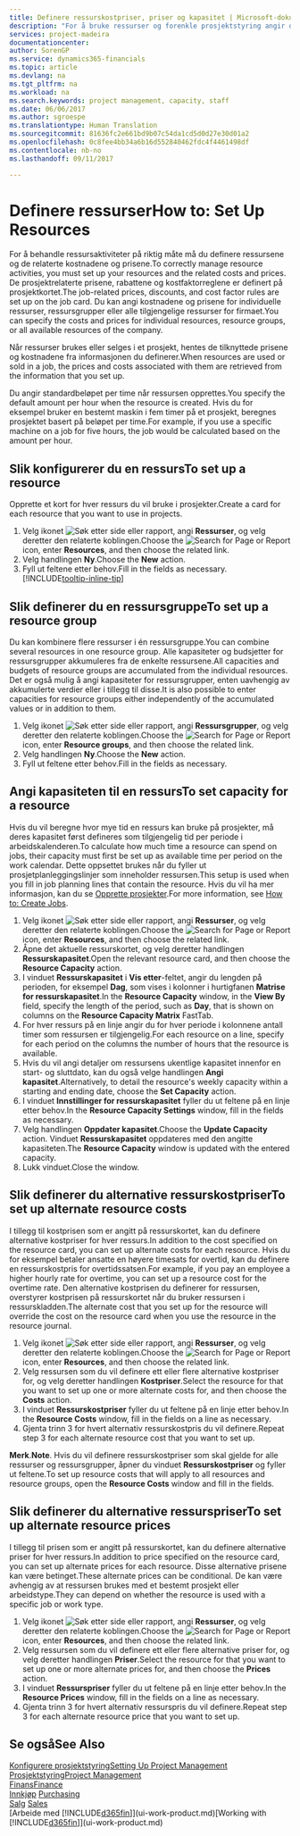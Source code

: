 ```yaml
---
title: Definere ressurskostpriser, priser og kapasitet | Microsoft-dokumentasjon
description: "For å bruke ressurser og forenkle prosjektstyring angir du kostnadene og prisene for individuelle ressurser eller ressursgrupper, og angir ressurskapasiteten."
services: project-madeira
documentationcenter: 
author: SorenGP
ms.service: dynamics365-financials
ms.topic: article
ms.devlang: na
ms.tgt_pltfrm: na
ms.workload: na
ms.search.keywords: project management, capacity, staff
ms.date: 06/06/2017
ms.author: sgroespe
ms.translationtype: Human Translation
ms.sourcegitcommit: 81636fc2e661bd9b07c54da1cd5d0d27e30d01a2
ms.openlocfilehash: 0c8fee4bb34a6b16d552840462fdc4f4461498df
ms.contentlocale: nb-no
ms.lasthandoff: 09/11/2017

---
```

# <a name="how-to-set-up-resources"></a><span data-ttu-id="16a1a-103">Definere ressurser</span><span class="sxs-lookup"><span data-stu-id="16a1a-103">How to: Set Up Resources</span></span>
<span data-ttu-id="16a1a-104">For å behandle ressursaktiviteter på riktig måte må du definere ressursene og de relaterte kostnadene og prisene.</span><span class="sxs-lookup"><span data-stu-id="16a1a-104">To correctly manage resource activities, you must set up your resources and the related costs and prices.</span></span> <span data-ttu-id="16a1a-105">De prosjektrelaterte prisene, rabattene og kostfaktorreglene er definert på prosjektkortet.</span><span class="sxs-lookup"><span data-stu-id="16a1a-105">The job-related prices, discounts, and cost factor rules are set up on the job card.</span></span> <span data-ttu-id="16a1a-106">Du kan angi kostnadene og prisene for individuelle ressurser, ressursgrupper eller alle tilgjengelige ressurser for firmaet.</span><span class="sxs-lookup"><span data-stu-id="16a1a-106">You can specify the costs and prices for individual resources, resource groups, or all available resources of the company.</span></span>

<span data-ttu-id="16a1a-107">Når ressurser brukes eller selges i et prosjekt, hentes de tilknyttede prisene og kostnadene fra informasjonen du definerer.</span><span class="sxs-lookup"><span data-stu-id="16a1a-107">When resources are used or sold in a job, the prices and costs associated with them are retrieved from the information that you set up.</span></span>

<span data-ttu-id="16a1a-108">Du angir standardbeløpet per time når ressursen opprettes.</span><span class="sxs-lookup"><span data-stu-id="16a1a-108">You specify the default amount per hour when the resource is created.</span></span> <span data-ttu-id="16a1a-109">Hvis du for eksempel bruker en bestemt maskin i fem timer på et prosjekt, beregnes prosjektet basert på beløpet per time.</span><span class="sxs-lookup"><span data-stu-id="16a1a-109">For example, if you use a specific machine on a job for five hours, the job would be calculated based on the amount per hour.</span></span>

## <a name="to-set-up-a-resource"></a><span data-ttu-id="16a1a-110">Slik konfigurerer du en ressurs</span><span class="sxs-lookup"><span data-stu-id="16a1a-110">To set up a resource</span></span>
<span data-ttu-id="16a1a-111">Opprette et kort for hver ressurs du vil bruke i prosjekter.</span><span class="sxs-lookup"><span data-stu-id="16a1a-111">Create a card for each resource that you want to use in projects.</span></span>

1. <span data-ttu-id="16a1a-112">Velg ikonet ![Søk etter side eller rapport](media/ui-search/search_small.png "Ikonet Søk etter side eller rapport"), angi **Ressurser**, og velg deretter den relaterte koblingen.</span><span class="sxs-lookup"><span data-stu-id="16a1a-112">Choose the ![Search for Page or Report](media/ui-search/search_small.png "Search for Page or Report icon") icon, enter **Resources**, and then choose the related link.</span></span>
2. <span data-ttu-id="16a1a-113">Velg handlingen **Ny**.</span><span class="sxs-lookup"><span data-stu-id="16a1a-113">Choose the **New** action.</span></span>
3. <span data-ttu-id="16a1a-114">Fyll ut feltene etter behov.</span><span class="sxs-lookup"><span data-stu-id="16a1a-114">Fill in the fields as necessary.</span></span> [!INCLUDE[tooltip-inline-tip](includes/tooltip-inline-tip_md.md)]  

## <a name="to-set-up-a-resource-group"></a><span data-ttu-id="16a1a-115">Slik definerer du en ressursgruppe</span><span class="sxs-lookup"><span data-stu-id="16a1a-115">To set up a resource group</span></span>
<span data-ttu-id="16a1a-116">Du kan kombinere flere ressurser i én ressursgruppe.</span><span class="sxs-lookup"><span data-stu-id="16a1a-116">You can combine several resources in one resource group.</span></span> <span data-ttu-id="16a1a-117">Alle kapasiteter og budsjetter for ressursgrupper akkumuleres fra de enkelte ressursene.</span><span class="sxs-lookup"><span data-stu-id="16a1a-117">All capacities and budgets of resource groups are accumulated from the individual resources.</span></span> <span data-ttu-id="16a1a-118">Det er også mulig å angi kapasiteter for ressursgrupper, enten uavhengig av akkumulerte verdier eller i tillegg til disse.</span><span class="sxs-lookup"><span data-stu-id="16a1a-118">It is also possible to enter capacities for resource groups either independently of the accumulated values or in addition to them.</span></span>

1. <span data-ttu-id="16a1a-119">Velg ikonet ![Søk etter side eller rapport](media/ui-search/search_small.png "Ikonet Søk etter side eller rapport"), angi **Ressursgrupper**, og velg deretter den relaterte koblingen.</span><span class="sxs-lookup"><span data-stu-id="16a1a-119">Choose the ![Search for Page or Report](media/ui-search/search_small.png "Search for Page or Report icon") icon, enter **Resource groups**, and then choose the related link.</span></span>
2. <span data-ttu-id="16a1a-120">Velg handlingen **Ny**.</span><span class="sxs-lookup"><span data-stu-id="16a1a-120">Choose the **New** action.</span></span>
3. <span data-ttu-id="16a1a-121">Fyll ut feltene etter behov.</span><span class="sxs-lookup"><span data-stu-id="16a1a-121">Fill in the fields as necessary.</span></span>

## <a name="to-set-capacity-for-a-resource"></a><span data-ttu-id="16a1a-122">Angi kapasiteten til en ressurs</span><span class="sxs-lookup"><span data-stu-id="16a1a-122">To set capacity for a resource</span></span>
<span data-ttu-id="16a1a-123">Hvis du vil beregne hvor mye tid en ressurs kan bruke på prosjekter, må deres kapasitet først defineres som tilgjengelig tid per periode i arbeidskalenderen.</span><span class="sxs-lookup"><span data-stu-id="16a1a-123">To calculate how much time a resource can spend on jobs, their capacity must first be set up as available time per period on the work calendar.</span></span> <span data-ttu-id="16a1a-124">Dette oppsettet brukes når du fyller ut prosjetplanleggingslinjer som inneholder ressursen.</span><span class="sxs-lookup"><span data-stu-id="16a1a-124">This setup is used when you fill in job planning lines that contain the resource.</span></span> <span data-ttu-id="16a1a-125">Hvis du vil ha mer informasjon, kan du se [Opprette prosjekter](projects-how-create-jobs.md).</span><span class="sxs-lookup"><span data-stu-id="16a1a-125">For more information, see [How to: Create Jobs](projects-how-create-jobs.md).</span></span>

1. <span data-ttu-id="16a1a-126">Velg ikonet ![Søk etter side eller rapport](media/ui-search/search_small.png "Ikonet Søk etter side eller rapport"), angi **Ressurser**, og velg deretter den relaterte koblingen.</span><span class="sxs-lookup"><span data-stu-id="16a1a-126">Choose the ![Search for Page or Report](media/ui-search/search_small.png "Search for Page or Report icon") icon, enter **Resources**, and then choose the related link.</span></span>
2. <span data-ttu-id="16a1a-127">Åpne det aktuelle ressurskortet, og velg deretter handlingen **Ressurskapasitet**.</span><span class="sxs-lookup"><span data-stu-id="16a1a-127">Open the relevant resource card, and then choose the **Resource Capacity** action.</span></span>
3. <span data-ttu-id="16a1a-128">I vinduet **Ressurskapasitet** i **Vis etter**-feltet, angir du lengden på perioden, for eksempel **Dag**, som vises i kolonner i hurtigfanen **Matrise for ressurskapasitet**.</span><span class="sxs-lookup"><span data-stu-id="16a1a-128">In the **Resource Capacity** window, in the **View By** field, specify the length of the period, such as **Day**, that is shown on columns on the **Resource Capacity Matrix** FastTab.</span></span>
4. <span data-ttu-id="16a1a-129">For hver ressurs på en linje angir du for hver periode i kolonnene antall timer som ressursen er tilgjengelig.</span><span class="sxs-lookup"><span data-stu-id="16a1a-129">For each resource on a line, specify for each period on the columns the number of hours that the resource is available.</span></span>
5. <span data-ttu-id="16a1a-130">Hvis du vil angi detaljer om ressursens ukentlige kapasitet innenfor en start- og sluttdato, kan du også velge handlingen **Angi kapasitet**.</span><span class="sxs-lookup"><span data-stu-id="16a1a-130">Alternatively, to detail the resource's weekly capacity within a starting and ending date, choose the **Set Capacity** action.</span></span>
6. <span data-ttu-id="16a1a-131">I vinduet **Innstillinger for ressurskapasitet** fyller du ut feltene på en linje etter behov.</span><span class="sxs-lookup"><span data-stu-id="16a1a-131">In the **Resource Capacity Settings** window, fill in the fields as necessary.</span></span>
7. <span data-ttu-id="16a1a-132">Velg handlingen **Oppdater kapasitet**.</span><span class="sxs-lookup"><span data-stu-id="16a1a-132">Choose the **Update Capacity** action.</span></span> <span data-ttu-id="16a1a-133">Vinduet **Ressurskapasitet** oppdateres med den angitte kapasiteten.</span><span class="sxs-lookup"><span data-stu-id="16a1a-133">The **Resource Capacity** window is updated with the entered capacity.</span></span>
8. <span data-ttu-id="16a1a-134">Lukk vinduet.</span><span class="sxs-lookup"><span data-stu-id="16a1a-134">Close the window.</span></span>

## <a name="to-set-up-alternate-resource-costs"></a><span data-ttu-id="16a1a-135">Slik definerer du alternative ressurskostpriser</span><span class="sxs-lookup"><span data-stu-id="16a1a-135">To set up alternate resource costs</span></span>
<span data-ttu-id="16a1a-136">I tillegg til kostprisen som er angitt på ressurskortet, kan du definere alternative kostpriser for hver ressurs.</span><span class="sxs-lookup"><span data-stu-id="16a1a-136">In addition to the cost specified on the resource card, you can set up alternate costs for each resource.</span></span> <span data-ttu-id="16a1a-137">Hvis du for eksempel betaler ansatte en høyere timesats for overtid, kan du definere en ressurskostpris for overtidssatsen.</span><span class="sxs-lookup"><span data-stu-id="16a1a-137">For example, if you pay an employee a higher hourly rate for overtime, you can set up a resource cost for the overtime rate.</span></span> <span data-ttu-id="16a1a-138">Den alternative kostprisen du definerer for ressursen, overstyrer kostprisen på ressurskortet når du bruker ressursen i ressurskladden.</span><span class="sxs-lookup"><span data-stu-id="16a1a-138">The alternate cost that you set up for the resource will override the cost on the resource card when you use the resource in the resource journal.</span></span>

1. <span data-ttu-id="16a1a-139">Velg ikonet ![Søk etter side eller rapport](media/ui-search/search_small.png "Ikonet Søk etter side eller rapport"), angi **Ressurser**, og velg deretter den relaterte koblingen.</span><span class="sxs-lookup"><span data-stu-id="16a1a-139">Choose the ![Search for Page or Report](media/ui-search/search_small.png "Search for Page or Report icon") icon, enter **Resources**, and then choose the related link.</span></span>  
2. <span data-ttu-id="16a1a-140">Velg ressursen som du vil definere ett eller flere alternative kostpriser for, og velg deretter handlingen **Kostpriser**.</span><span class="sxs-lookup"><span data-stu-id="16a1a-140">Select the resource for that you want to set up one or more alternate costs for, and then choose the **Costs** action.</span></span>  
3. <span data-ttu-id="16a1a-141">I vinduet **Ressurskostpriser** fyller du ut feltene på en linje etter behov.</span><span class="sxs-lookup"><span data-stu-id="16a1a-141">In the **Resource Costs** window, fill in the fields on a line as necessary.</span></span>  
4. <span data-ttu-id="16a1a-142">Gjenta trinn 3 for hvert alternativ ressurskostpris du vil definere.</span><span class="sxs-lookup"><span data-stu-id="16a1a-142">Repeat step 3 for each alternate resource cost that you want to set up.</span></span>

<span data-ttu-id="16a1a-143">**Merk**.</span><span class="sxs-lookup"><span data-stu-id="16a1a-143">**Note**.</span></span> <span data-ttu-id="16a1a-144">Hvis du vil definere ressurskostpriser som skal gjelde for alle ressurser og ressursgrupper, åpner du vinduet **Ressurskostpriser** og fyller ut feltene.</span><span class="sxs-lookup"><span data-stu-id="16a1a-144">To set up resource costs that will apply to all resources and resource groups, open the **Resource Costs** window and fill in the fields.</span></span>

## <a name="to-set-up-alternate-resource-prices"></a><span data-ttu-id="16a1a-145">Slik definerer du alternative ressurspriser</span><span class="sxs-lookup"><span data-stu-id="16a1a-145">To set up alternate resource prices</span></span>
<span data-ttu-id="16a1a-146">I tillegg til prisen som er angitt på ressurskortet, kan du definere alternative priser for hver ressurs.</span><span class="sxs-lookup"><span data-stu-id="16a1a-146">In addition to price specified on the resource card, you can set up alternate prices for each resource.</span></span> <span data-ttu-id="16a1a-147">Disse alternative prisene kan være betinget.</span><span class="sxs-lookup"><span data-stu-id="16a1a-147">These alternate prices can be conditional.</span></span> <span data-ttu-id="16a1a-148">De kan være avhengig av at ressursen brukes med et bestemt prosjekt eller arbeidstype.</span><span class="sxs-lookup"><span data-stu-id="16a1a-148">They can depend on whether the resource is used with a specific job or work type.</span></span>

1. <span data-ttu-id="16a1a-149">Velg ikonet ![Søk etter side eller rapport](media/ui-search/search_small.png "Ikonet Søk etter side eller rapport"), angi **Ressurser**, og velg deretter den relaterte koblingen.</span><span class="sxs-lookup"><span data-stu-id="16a1a-149">Choose the ![Search for Page or Report](media/ui-search/search_small.png "Search for Page or Report icon") icon, enter **Resources**, and then choose the related link.</span></span>
2. <span data-ttu-id="16a1a-150">Velg ressursen som du vil definere ett eller flere alternative priser for, og velg deretter handlingen **Priser**.</span><span class="sxs-lookup"><span data-stu-id="16a1a-150">Select the resource for that you want to set up one or more alternate prices for, and then choose the **Prices** action.</span></span>
3. <span data-ttu-id="16a1a-151">I vinduet **Ressurspriser** fyller du ut feltene på en linje etter behov.</span><span class="sxs-lookup"><span data-stu-id="16a1a-151">In the **Resource Prices** window, fill in the fields on a line as necessary.</span></span>
4. <span data-ttu-id="16a1a-152">Gjenta trinn 3 for hvert alternativ ressurspris du vil definere.</span><span class="sxs-lookup"><span data-stu-id="16a1a-152">Repeat step 3 for each alternate resource price that you want to set up.</span></span>

## <a name="see-also"></a><span data-ttu-id="16a1a-153">Se også</span><span class="sxs-lookup"><span data-stu-id="16a1a-153">See Also</span></span>
[<span data-ttu-id="16a1a-154">Konfigurere prosjektstyring</span><span class="sxs-lookup"><span data-stu-id="16a1a-154">Setting Up Project Management</span></span>](projects-setup-projects.md)  
[<span data-ttu-id="16a1a-155">Prosjektstyring</span><span class="sxs-lookup"><span data-stu-id="16a1a-155">Project Management</span></span>](projects-manage-projects.md)  
[<span data-ttu-id="16a1a-156">Finans</span><span class="sxs-lookup"><span data-stu-id="16a1a-156">Finance</span></span>](finance.md)  
<span data-ttu-id="16a1a-157">[Innkjøp](purchasing-manage-purchasing.md)       </span><span class="sxs-lookup"><span data-stu-id="16a1a-157">[Purchasing](purchasing-manage-purchasing.md)       </span></span>  
<span data-ttu-id="16a1a-158">[Salg](sales-manage-sales.md)    </span><span class="sxs-lookup"><span data-stu-id="16a1a-158">[Sales](sales-manage-sales.md)    </span></span>  
<span data-ttu-id="16a1a-159">[Arbeide med [!INCLUDE[d365fin](includes/d365fin_md.md)]](ui-work-product.md)</span><span class="sxs-lookup"><span data-stu-id="16a1a-159">[Working with [!INCLUDE[d365fin](includes/d365fin_md.md)]](ui-work-product.md)</span></span>  

